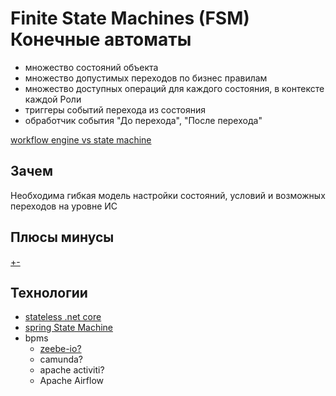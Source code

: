 # Finite State Machines (FSM) Конечные автоматы

- множество состояний объекта
- множество допустимых переходов по бизнес правилам
- множество доступных операций для каждого состояния, в контексте каждой Роли
- триггеры событий перехода из состояния
- обработчик события "До перехода", "После перехода"

[workflow engine vs state machine](https://workflowengine.io/blog/workflow-engine-vs-state-machine/)

## Зачем

Необходима гибкая модель настройки состояний, условий и возможных переходов на уровне ИС

## Плюсы минусы

[+-](https://medium.datadriveninvestor.com/state-machine-design-pattern-why-how-example-through-spring-state-machine-part-1-f13872d68c2d)

## Технологии

- [stateless .net core](https://www.hanselman.com/blog/stateless-30-a-state-machine-library-for-net-core)
- [spring State Machine](https://spring.io/projects/spring-statemachine)
- bpms
	- [zeebe-io?](https://blog.bernd-ruecker.com/how-we-built-a-highly-scalable-distributed-state-machine-f2595e3c0422) 
	- camunda?
	- apache activiti?
	- Apache Airflow